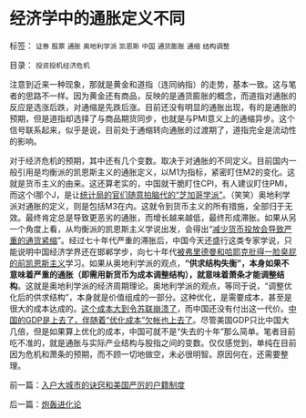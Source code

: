 # 经济学中的通胀定义不同

标签： `证券` `股票` `通胀` `奥地利学派` `凯恩斯` `中国` `通货膨胀` `通缩` `结构调整` 

目录： `投资投机经济危机`

注意到近来一种现象，那就是黄金和道指（连同纳指）的走势，基本一致。这与笔者的思路不一样。因为黄金还有商品，反映的是通货膨胀的概念，而道指对通胀的反应是选涨后跌，对通缩是先跌后涨。目前还没有明显的通胀出现，有的是通胀的预期，但是道指却选择了与商品期货同步，也就是与PMI意义上的通缩异步。这个信号联系起来，似乎是说，目前处于通缩转向通胀的过渡期了，道指完全是流动性的影响。

对于经济危机的预期，其中还有几个变数。取决于对通胀的不同定义。目前国内一般引用是均衡派的凯恩斯主义的通胀定义，以M1为指标，紧密盯住M2的变化。这就是货币主义的由来。这还算老实的，中国就干脆盯住CPI，有人建议盯住PMI，而这个I那个J，是让[统计局的官们随意拍脑代的“芝加哥学派”](../../../2009/12/31/数学囚徒的芝加哥学派.md)。（笑笑）奥地利学派对通胀的定义，则是包括M3在内。这就令到货币主义的所有措施，全部归于无效。最终肯定总是导致更恶劣的通胀，而增长越来越低，最终形成滞胀。如果从另一个角度上看，从均衡派的凯恩斯主义学说出发，会得出“[减少货币投放会导致严重的通货紧缩](../../../2009/12/7/谈产能过剩不可能有通货膨胀的谬论.md)”。经过七十年代严重的滞胀后，中国今天还盛行这类专家学说，只能说明中国经济学界还在邯郸学步，向七十年代[被弗里德曼和哈耶克批得一脸臭屁的前凯恩斯主义](../../../2010/1/25/弗里德曼和哈耶克批判的是中国的右派.md)学习。如果从奥地利学派的观点，**“供求结构失衡”，本身如果不意味着严重的通胀（即需用新货币为成本调整结构），就意味着萧条才能调整结构**。这就是奥地利学派的经济周期理论。奥地利学派的观点，等同于说，“调整优化后的供求结构”，本身就是价值组成的一部分。这种优化，是需要成本，甚至是很大的成本达成的。[这个成本大到令苏联崩溃了](../../../2008/12/23/私有化，关闭亏损国企，强化社会保障.md)，而中国还没有付出这一代价。[中国的GDP是上去了，伴随着“优化成本”欠帐也上去了](../../../2009/12/28/“生产倒退”可能社会进步.md)。尽管美国GDP只比中国大几倍，但是如果算上优化的成本，中国可就不是“失去的十年”那么简单。笔者目前吃不准的，就是通胀与实际产业结构与股指之间的变数。仅仅感觉到，单纯在目前因为危机和萧条的预期，而不顾一切地做空，未必很明智。原因何在，还需要整理。

前一篇：[入户大城市的诀窍和美国严厉的户籍制度](../../../2010/2/1/入户大城市的诀窍和美国严厉的户籍制度.md)

后一篇：[炮轰进化论](../../../2010/2/2/炮轰进化论.md)